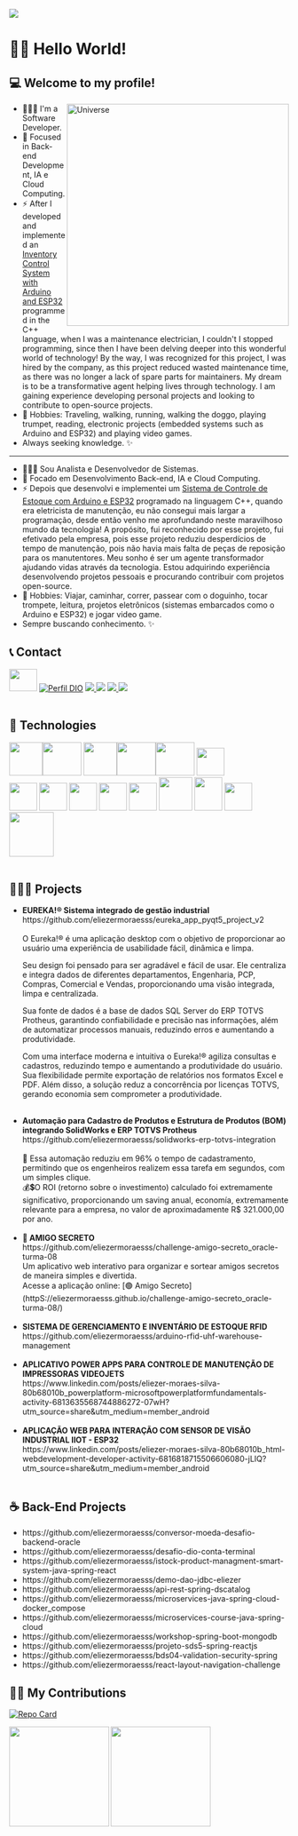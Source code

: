 ![](https://komarev.com/ghpvc/?username=eliezermoraesss)

# 👋🏼 Hello World!
## 💻 Welcome to my profile!

<img align="right" alt="Universe" src="https://cdn.pixabay.com/animation/2022/11/16/14/56/14-56-49-778_512.gif"  width="400px"/>

- 👨🏼‍💻 I'm a Software Developer. <br>
- 🎯 Focused in Back-end Development, IA e Cloud Computing.<br>
- ⚡ After I developed and implemented an [Inventory Control System with Arduino and ESP32](https://www.youtube.com/watch?v=cUS2qG1Hij0) programmed in the C++ language, when I was a maintenance electrician, I couldn't I stopped programming, since then I have been delving deeper into this wonderful world of technology! By the way, I was recognized for this project, I was hired by the company, as this project reduced wasted maintenance time, as there was no longer a lack of spare parts for maintainers.
My dream is to be a transformative agent helping lives through technology.
I am gaining experience developing personal projects and looking to contribute to open-source projects.
- 🎺 Hobbies: Traveling, walking, running, walking the doggo, playing trumpet, reading, electronic projects (embedded systems such as Arduino and ESP32) and playing video games.
- Always seeking knowledge. ✨

---

- 👨🏼‍💻 Sou Analista e Desenvolvedor de Sistemas. <br>
- 🎯 Focado em Desenvolvimento Back-end, IA e Cloud Computing.<br>
- ⚡ Depois que desenvolvi e implementei um [Sistema de Controle de Estoque com Arduino e ESP32](https://www.youtube.com/watch?v=cUS2qG1Hij0) programado na linguagem C++, quando era eletricista de manutenção, eu não consegui mais largar a programação, desde então venho me aprofundando neste maravilhoso mundo da tecnologia! A propósito, fui reconhecido por esse projeto, fui efetivado pela empresa, pois esse projeto reduziu desperdícios de tempo de manutenção, pois não havia mais falta de peças de reposição para os manutentores.
Meu sonho é ser um agente transformador ajudando vidas através da tecnologia.
Estou adquirindo experiência desenvolvendo projetos pessoais e procurando contribuir com projetos open-source.
- 🎺 Hobbies: Viajar, caminhar, correr, passear com o doguinho, tocar trompete, leitura, projetos eletrônicos (sistemas embarcados como o Arduino e ESP32) e jogar video game.
- Sempre buscando conhecimento. ✨

## 📞 Contact

<a href="https://www.linkedin.com/in/eliezer-moraes-silva-80b68010b/"><img height="40" width="50" src="https://cdn.jsdelivr.net/gh/devicons/devicon/icons/linkedin/linkedin-original.svg" /></a>
[![Perfil DIO](https://img.shields.io/badge/-Meu%20Perfil%20na%20DIO-30A3DC?style=for-the-badge)](https://web.dio.me/users/eliezer_moraes)
<a href="https://wa.me/5519981374137" alt="WhatsApp" target="_blank"> <img src="https://img.shields.io/badge/WhatsApp-25D366?style=for-the-badge&logo=whatsapp&logoColor=white"/> </a>
[<img src="https://img.shields.io/badge/Telegram-2CA5E0?style=for-the-badge&logo=telegram&logoColor=white" />](https://t.me/eliezermoraes)
<a href="mailto:eliezer.moraes@outlook.com?subject=Hello Mr. Eliezer Moraes silva" target="_blank"> <img src="https://img.shields.io/badge/Microsoft_Outlook-0078D4?style=for-the-badge&logo=microsoft-outlook&logoColor=white"/> </a>
<a href="mailto:eliezer.ingproj@gmail.com?subject=Hello Mr. Eliezer" target="_blank"> <img src="https://img.shields.io/badge/Gmail-D14836?style=for-the-badge&logo=gmail&logoColor=white"/> </a>
<br> <br>

## 🧰 Technologies

<img height="60" width="60" src="https://cdn.jsdelivr.net/gh/devicons/devicon/icons/java/java-original-wordmark.svg" /><img height="60" width="70" src="https://cdn.jsdelivr.net/gh/devicons/devicon/icons/spring/spring-original-wordmark.svg" />
<img height="60" width="60" src="https://cdn.jsdelivr.net/gh/devicons/devicon/icons/oracle/oracle-original.svg" /><img height="60" width="70" src="https://cdn.jsdelivr.net/gh/devicons/devicon/icons/postgresql/postgresql-original.svg" /><img height="60" width="70" src="https://cdn.jsdelivr.net/gh/devicons/devicon/icons/mysql/mysql-original-wordmark.svg" />
<img height="50" width="50" src="https://cdn.jsdelivr.net/gh/devicons/devicon/icons/mongodb/mongodb-original-wordmark.svg" /><br>
<img height="50" width="50" src="https://cdn.jsdelivr.net/gh/devicons/devicon/icons/html5/html5-original.svg" />
<img height="50" width="50" src="https://cdn.jsdelivr.net/gh/devicons/devicon/icons/css3/css3-original.svg" />
<img height="50" width="50" src="https://cdn.jsdelivr.net/gh/devicons/devicon/icons/javascript/javascript-original.svg" />
<img height="50" width="50" src="https://cdn.jsdelivr.net/gh/devicons/devicon/icons/bootstrap/bootstrap-original.svg" />
<img height="50" width="50" src="https://cdn.jsdelivr.net/gh/devicons/devicon/icons/react/react-original-wordmark.svg" />
<img height="60" width="60" src="https://cdn.jsdelivr.net/gh/devicons/devicon/icons/docker/docker-original.svg" />
<img height="60" width="50" src="https://cdn.jsdelivr.net/gh/devicons/devicon/icons/amazonwebservices/amazonwebservices-plain-wordmark.svg" />
<img height="50" width="50" src="https://cdn.jsdelivr.net/gh/devicons/devicon/icons/arduino/arduino-original-wordmark.svg" /><img height="80" width="80" src="https://cdn.jsdelivr.net/gh/devicons/devicon/icons/linux/linux-original.svg" />
<br><br>

## 👨🏼‍💻 Projects

<ul>
  <li><b>EUREKA!® Sistema integrado de gestão industrial</b>
    <br>https://github.com/eliezermoraesss/eureka_app_pyqt5_project_v2<br><br>
O Eureka!® é uma aplicação desktop com o objetivo de proporcionar ao usuário uma experiência de usabilidade fácil, dinâmica e limpa.

Seu design foi pensado para ser agradável e fácil de usar. Ele centraliza e integra dados de diferentes departamentos, Engenharia, PCP, Compras, Comercial e Vendas, proporcionando uma visão integrada, limpa e centralizada.

Sua fonte de dados é a base de dados SQL Server do ERP TOTVS Protheus, garantindo confiabilidade e precisão nas informações, além de automatizar processos manuais, reduzindo erros e aumentando a produtividade.

Com uma interface moderna e intuitiva o Eureka!® agiliza consultas e cadastros, reduzindo tempo e aumentando a produtividade do usuário. Sua flexibilidade permite exportação de relatórios nos formatos Excel e PDF. Além disso, a solução reduz a concorrência por licenças TOTVS, gerando economia sem comprometer a produtividade.
  </li><br>
  <li><b>Automação para Cadastro de Produtos e Estrutura de Produtos (BOM) integrando SolidWorks e ERP TOTVS Protheus</b>
    <br>
  https://github.com/eliezermoraesss/solidworks-erp-totvs-integration<br>
    <br>🚀 Essa automação reduziu em 96% o tempo de cadastramento, permitindo que os engenheiros realizem essa tarefa em segundos, com um simples clique.
    <br>💰💲O ROI (retorno sobre o investimento) calculado foi extremamente significativo, proporcionando um saving anual, economía, extremamente relevante para a empresa, no valor de aproximadamente R$ 321.000,00 por ano.</li><br>
<li><b>🎉 AMIGO SECRETO</b>
  <br>https://github.com/eliezermoraesss/challenge-amigo-secreto_oracle-turma-08<br>
Um aplicativo web interativo para organizar e sortear amigos secretos de maneira simples e divertida.<br>
Acesse a aplicação online: [🟢 Amigo Secreto](httpS://eliezermoraesss.github.io/challenge-amigo-secreto_oracle-turma-08/)
</li><br>
<li><b>SISTEMA DE GERENCIAMENTO E INVENTÁRIO DE ESTOQUE RFID</b><br>
  https://github.com/eliezermoraesss/arduino-rfid-uhf-warehouse-management</li><br>
<li><b>APLICATIVO POWER APPS PARA CONTROLE DE MANUTENÇÃO DE IMPRESSORAS VIDEOJETS</b><br>
  https://www.linkedin.com/posts/eliezer-moraes-silva-80b68010b_powerplatform-microsoftpowerplatformfundamentals-activity-6813635568744886272-07wH?utm_source=share&utm_medium=member_android</li><br>
<li><b>APLICAÇÃO WEB PARA INTERAÇÃO COM SENSOR DE VISÃO INDUSTRIAL IIOT - ESP32</b><br>
  https://www.linkedin.com/posts/eliezer-moraes-silva-80b68010b_html-webdevelopment-developer-activity-6816818715506606080-jLIQ?utm_source=share&utm_medium=member_android</li><br>
</ul>

## ☕ Back-End Projects
  <ul>
    <li>https://github.com/eliezermoraesss/conversor-moeda-desafio-backend-oracle</li>
    <li>https://github.com/eliezermoraesss/desafio-dio-conta-terminal</li>
    <li>https://github.com/eliezermoraesss/istock-product-managment-smart-system-java-spring-react</li>
    <li>https://github.com/eliezermoraesss/demo-dao-jdbc-eliezer</li>
    <li>https://github.com/eliezermoraesss/api-rest-spring-dscatalog</li>
    <li>https://github.com/eliezermoraesss/microservices-java-spring-cloud-docker_compose</li>
    <li>https://github.com/eliezermoraesss/microservices-course-java-spring-cloud</li>
    <li>https://github.com/eliezermoraesss/workshop-spring-boot-mongodb</li>
    <li>https://github.com/eliezermoraesss/projeto-sds5-spring-reactjs</li>
    <li>https://github.com/eliezermoraesss/bds04-validation-security-spring</li>
    <li>https://github.com/eliezermoraesss/react-layout-navigation-challenge</li>
  </ul>

## 🤝🏼 My Contributions

[![Repo Card](https://github-readme-stats.vercel.app/api/pin/?username=eliezermoraesss&repo=dio-lab-open-source&bg_color=000&border_color=30A3DC&show_icons=true&icon_color=30A3DC&title_color=E94D5F&text_color=FFF)](https://github.com/eliezermoraesss/dio-lab-open-source)     

<div>
<a href="https://github.com/eliezermoraesss">
<img align="left" height="180em" src="https://github-readme-stats.vercel.app/api?username=eliezermoraesss&show_icons=true&theme=onedark&include_all_commits=true&count_private=true"/>
<img align="center" height="180em" src="https://github-readme-stats.vercel.app/api/top-langs/?username=eliezermoraesss&layout=compact&langs_count=10&theme=onedark"/>
</div>
  
